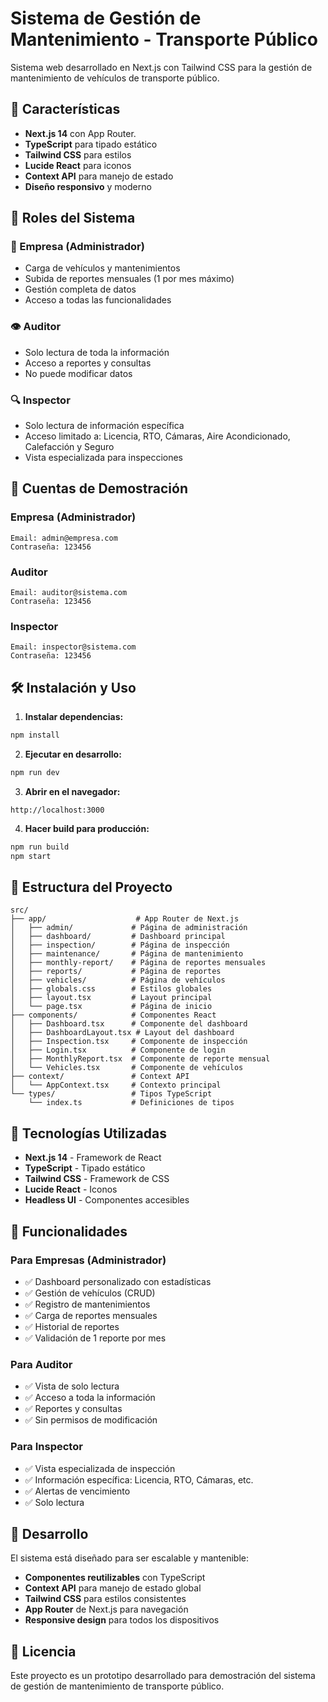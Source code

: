 # Sistema de Gestión de Mantenimiento - Transporte Público

Sistema web desarrollado en Next.js con Tailwind CSS para la gestión de mantenimiento de vehículos de transporte público.

## 🚀 Características

- **Next.js 14** con App Router.
- **TypeScript** para tipado estático
- **Tailwind CSS** para estilos
- **Lucide React** para iconos
- **Context API** para manejo de estado
- **Diseño responsivo** y moderno

## 👥 Roles del Sistema

### 🏢 Empresa (Administrador)
- Carga de vehículos y mantenimientos
- Subida de reportes mensuales (1 por mes máximo)
- Gestión completa de datos
- Acceso a todas las funcionalidades

### 👁️ Auditor
- Solo lectura de toda la información
- Acceso a reportes y consultas
- No puede modificar datos

### 🔍 Inspector
- Solo lectura de información específica
- Acceso limitado a: Licencia, RTO, Cámaras, Aire Acondicionado, Calefacción y Seguro
- Vista especializada para inspecciones

## 🔐 Cuentas de Demostración

### Empresa (Administrador)
```
Email: admin@empresa.com
Contraseña: 123456
```

### Auditor
```
Email: auditor@sistema.com
Contraseña: 123456
```

### Inspector
```
Email: inspector@sistema.com
Contraseña: 123456
```

## 🛠️ Instalación y Uso

1. **Instalar dependencias:**
```bash
npm install
```

2. **Ejecutar en desarrollo:**
```bash
npm run dev
```

3. **Abrir en el navegador:**
```
http://localhost:3000
```

4. **Hacer build para producción:**
```bash
npm run build
npm start
```

## 📁 Estructura del Proyecto

```
src/
├── app/                    # App Router de Next.js
│   ├── admin/             # Página de administración
│   ├── dashboard/         # Dashboard principal
│   ├── inspection/        # Página de inspección
│   ├── maintenance/       # Página de mantenimiento
│   ├── monthly-report/    # Página de reportes mensuales
│   ├── reports/           # Página de reportes
│   ├── vehicles/          # Página de vehículos
│   ├── globals.css        # Estilos globales
│   ├── layout.tsx         # Layout principal
│   └── page.tsx           # Página de inicio
├── components/            # Componentes React
│   ├── Dashboard.tsx      # Componente del dashboard
│   ├── DashboardLayout.tsx # Layout del dashboard
│   ├── Inspection.tsx     # Componente de inspección
│   ├── Login.tsx          # Componente de login
│   ├── MonthlyReport.tsx  # Componente de reporte mensual
│   └── Vehicles.tsx       # Componente de vehículos
├── context/               # Context API
│   └── AppContext.tsx     # Contexto principal
└── types/                 # Tipos TypeScript
    └── index.ts           # Definiciones de tipos
```

## 🎨 Tecnologías Utilizadas

- **Next.js 14** - Framework de React
- **TypeScript** - Tipado estático
- **Tailwind CSS** - Framework de CSS
- **Lucide React** - Iconos
- **Headless UI** - Componentes accesibles

## 📱 Funcionalidades

### Para Empresas (Administrador)
- ✅ Dashboard personalizado con estadísticas
- ✅ Gestión de vehículos (CRUD)
- ✅ Registro de mantenimientos
- ✅ Carga de reportes mensuales
- ✅ Historial de reportes
- ✅ Validación de 1 reporte por mes

### Para Auditor
- ✅ Vista de solo lectura
- ✅ Acceso a toda la información
- ✅ Reportes y consultas
- ✅ Sin permisos de modificación

### Para Inspector
- ✅ Vista especializada de inspección
- ✅ Información específica: Licencia, RTO, Cámaras, etc.
- ✅ Alertas de vencimiento
- ✅ Solo lectura

## 🔧 Desarrollo

El sistema está diseñado para ser escalable y mantenible:

- **Componentes reutilizables** con TypeScript
- **Context API** para manejo de estado global
- **Tailwind CSS** para estilos consistentes
- **App Router** de Next.js para navegación
- **Responsive design** para todos los dispositivos

## 📄 Licencia

Este proyecto es un prototipo desarrollado para demostración del sistema de gestión de mantenimiento de transporte público.